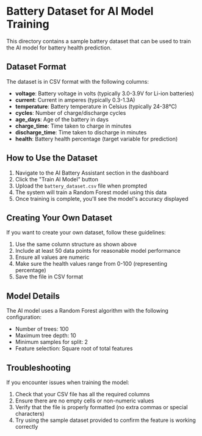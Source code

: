 # Battery Dataset for AI Model Training

This directory contains a sample battery dataset that can be used to train the AI model for battery health prediction.

## Dataset Format

The dataset is in CSV format with the following columns:

- **voltage**: Battery voltage in volts (typically 3.0-3.9V for Li-ion batteries)
- **current**: Current in amperes (typically 0.3-1.3A)
- **temperature**: Battery temperature in Celsius (typically 24-38°C)
- **cycles**: Number of charge/discharge cycles
- **age_days**: Age of the battery in days
- **charge_time**: Time taken to charge in minutes
- **discharge_time**: Time taken to discharge in minutes
- **health**: Battery health percentage (target variable for prediction)

## How to Use the Dataset

1. Navigate to the AI Battery Assistant section in the dashboard
2. Click the "Train AI Model" button
3. Upload the `battery_dataset.csv` file when prompted
4. The system will train a Random Forest model using this data
5. Once training is complete, you'll see the model's accuracy displayed

## Creating Your Own Dataset

If you want to create your own dataset, follow these guidelines:

1. Use the same column structure as shown above
2. Include at least 50 data points for reasonable model performance
3. Ensure all values are numeric
4. Make sure the health values range from 0-100 (representing percentage)
5. Save the file in CSV format

## Model Details

The AI model uses a Random Forest algorithm with the following configuration:

- Number of trees: 100
- Maximum tree depth: 10
- Minimum samples for split: 2
- Feature selection: Square root of total features

## Troubleshooting

If you encounter issues when training the model:

1. Check that your CSV file has all the required columns
2. Ensure there are no empty cells or non-numeric values
3. Verify that the file is properly formatted (no extra commas or special characters)
4. Try using the sample dataset provided to confirm the feature is working correctly 